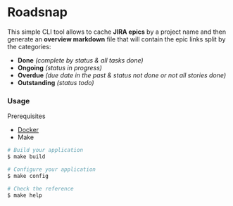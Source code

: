 Roadsnap
========

This simple CLI tool allows to cache **JIRA epics** by a project name and then generate an **overview markdown** file that will contain the epic links split by the categories:

- **Done** *(complete by status & all tasks done)*
- **Ongoing** *(status in progress)*
- **Overdue** *(due date in the past & status not done or not all stories done)*
- **Outstanding** *(status todo)*

### Usage

Prerequisites
* [Docker](https://docker.com)
* Make

```sh
# Build your application
$ make build

# Configure your application
$ make config

# Check the reference
$ make help
```
